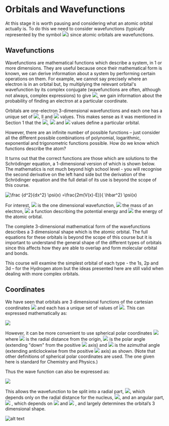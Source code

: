 # Orbitals and Wavefunctions

At this stage it is worth pausing and considering what an atomic orbital actually is. To do this we need to consider wavefunctions (typically represented by the symbol <img src="https://render.githubusercontent.com/render/math?math=\psi ">) 
since atomic orbitals are wavefunctions. 

## Wavefunctions

Wavefunctions are mathematical functions which describe a system, in 1 or more dimensions. They are useful because once their mathematical form is known, we can derive information about a system by performing certain operations on them. For example, we cannot say precisely where an electron is in an orbital but, by multiplying the relevant orbital's wavefunction by its complex conjugate (wavefunctions are often, although not always, complex expressions) to give <img src="https://render.githubusercontent.com/render/math?math=|\psi|^2">, we gain information about the probability of finding an electron at a particular coordinate.

Orbitals are one-electron 3-dimensional wavefunctions and each one has a unique set of <img src="https://render.githubusercontent.com/render/math?math=n">, ll and <img src="https://render.githubusercontent.com/render/math?math=m_l"> values. This makes sense as it was mentioned in Section 1 that the <img src="https://render.githubusercontent.com/render/math?math=n">, <img src="https://render.githubusercontent.com/render/math?math=l"> and <img src="https://render.githubusercontent.com/render/math?math=m_l"> values define a particular orbital. 

However, there are an infinite number of possible functions – just consider all the different possible combinations of polynomial, logarithmic, exponential and trigonometric functions possible. How do we know which functions describe the atom?
 
It turns out that the correct functions are those which are solutions to the Schrödinger equation, a 1-dimensional version of which is shown below. The mathematics is not much beyond high school level - you will recognise the second derivative on the left hand side but the derivation of the Schrödinger equation and the full detail of its use is beyond the scope of this course.

![\frac {d^2}{dx^2} \psi(x) =\frac{2m(V(x)-E)}{ \hbar^2} \psi(x)  ](https://render.githubusercontent.com/render/math?math=%5Cfrac%20%7Bd%5E2%7D%7Bdx%5E2%7D%20%5Cpsi(x)%20%3D%5Cfrac%7B2m(V(x)-E)%7D%7B%20%5Chbar%5E2%7D%20%5Cpsi(x)%20%20)


For interest, <img src="https://render.githubusercontent.com/render/math?math=\psi (x)">  is the one dimensional wavefunction, <img src="https://render.githubusercontent.com/render/math?math=m"> the mass of an electron, <img src="https://render.githubusercontent.com/render/math?math=V(x)"> a function describing the potential energy and <img src="https://render.githubusercontent.com/render/math?math=E"> the energy of the atomic orbital. 


The complete 3-dimensional mathematical form of the wavefunctions describes a 3 dimensional shape which is the atomic orbital. The full equations for these orbitals is beyond the scope of this course but it is important to understand the general shape of the different types of orbitals since this affects how they are able to overlap and form molecular orbital and bonds. 

This course will examine the simplest orbital of each type - the 1s, 2p and 3d – for the Hydrogen atom but the ideas presented here are still valid when dealing with more complex orbitals. 

## Coordinates
We have seen that orbitals are 3 dimensional functions of the cartesian coordinates <img src="https://render.githubusercontent.com/render/math?math=x,y,z"> and each has a unique set of values of <img src="https://render.githubusercontent.com/render/math?math=n, l, m_l, m_s">. This can expressed mathematically as: 

<img src="https://render.githubusercontent.com/render/math?math=\psi_{n,l,m_l,m_s}(x,y,z)">

However, it can be more convenient to use spherical polar coordinates <img src="https://render.githubusercontent.com/render/math?math=r,\theta,\phi"> where <img src="https://render.githubusercontent.com/render/math?math=r"> is the radial distance from the origin,  <img src="https://render.githubusercontent.com/render/math?math=\theta"> is the polar angle (extending "down" from the positive <img src="https://render.githubusercontent.com/render/math?math=z"> axis) and <img src="https://render.githubusercontent.com/render/math?math=\phi"> is the azimuthal angle (extending anticlockwise from the positive <img src="https://render.githubusercontent.com/render/math?math=x"> axis) as shown. (Note that other definitions of spherical polar coordinates are used. The one given here is standard for Chemistry and Physics.)  

Thus the wave function can also be expressed as: 

<img src="https://render.githubusercontent.com/render/math?math=\psi_{n,l,m_l,m_s}(r,θ,ϕ)">

This allows the wavefunction to be split into a radial part, <img src="https://render.githubusercontent.com/render/math?math=R">, which depends only on the radial distance for the nucleus, <img src="https://render.githubusercontent.com/render/math?math=r">, and an angular part, <img src="https://render.githubusercontent.com/render/math?math=Y">
, which depends on <img src="https://render.githubusercontent.com/render/math?math=\theta">
 and <img src="https://render.githubusercontent.com/render/math?math=\phi">
, and largely determines the orbital’s 3 dimensional shape.

![alt text](https://github.com/Oxbridge-Science-Academy/Chemistry_Courses/blob/master/Atomic_Orbitals/Spherical_polar_coordinates.png)


